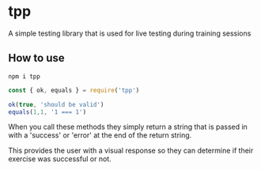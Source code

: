 # tpp 

A simple testing library that is used for live testing during training sessions

## How to use

`npm i tpp`

``` js
const { ok, equals } = require('tpp')

ok(true, 'should be valid')
equals(1,1, '1 === 1')

```

When you call these methods they simply return a string that is passed in with a 'success' or 'error' at the end of the return string.

This provides the user with a visual response so they can determine if their exercise was successful or not.


